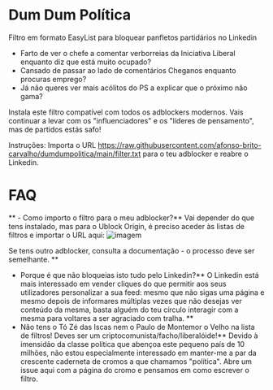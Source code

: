 # Dum Dum Política
Filtro em formato EasyList para bloquear panfletos partidários no Linkedin

 - Farto de ver o chefe a comentar verborreias da Iniciativa Liberal enquanto diz que está muito ocupado?
 - Cansado de passar ao lado de comentários Cheganos enquanto procuras emprego?
 - Já não queres ver mais acólitos do PS a explicar que o próximo não gama?

Instala este filtro compatível com todos os adblockers modernos. Vais continuar a levar com os "influenciadores" e os "líderes de pensamento", mas de partidos estás safo!

Instruções:
Importa o URL https://raw.githubusercontent.com/afonso-brito-carvalho/dumdumpolitica/main/filter.txt para o teu adblocker e reabre o Linkedin.


# FAQ

** - Como importo o filtro para o meu adblocker?**
   Vai depender do que tens instalado, mas para o Ublock Origin, é preciso aceder às listas de filtros e importar o URL aqui:
   ![imagem](https://github.com/afonso-brito-carvalho/dumdumpolitica/assets/49483807/0ff7ad79-fcaa-4c77-a92f-1b3ed9b44f6e)

   Se tens outro adblocker, consulta a documentação - o processo deve ser semelhante.
**
 - Porque é que não bloqueias isto tudo pelo Linkedin?**
   O Linkedin está mais interessado em vender cliques do que permitir aos seus utilizadores personalizar a sua feed: mesmo que não sigas uma página e mesmo depois de informares múltiplas vezes que não desejas ver conteúdo da mesma, basta alguém do teu círculo    interagir com a mesma para voltares a ser agraciado com tralha.
**
 - Não tens o Tó Zé das Iscas nem o Paulo de Montemor o Velho na lista de filtros! Deves ser um criptocomunista/facho/liberalóide!**
   Devido à imensidão da classe política que abençoa este pequeno país de 10 milhões, não estou especialmente interessado em manter-me a par da crescente caderneta de cromos a que chamamos "política". Abre um issue aqui com a página do cromo e pensamos em        como escrever o filtro.



